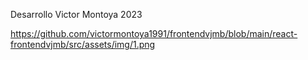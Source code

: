 Desarrollo Victor Montoya 2023

https://github.com/victormontoya1991/frontendvjmb/blob/main/react-frontendvjmb/src/assets/img/1.png